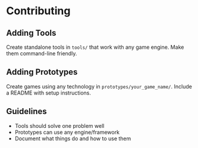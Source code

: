 # Contributing

## Adding Tools

Create standalone tools in `tools/` that work with any game engine. Make them command-line friendly.

## Adding Prototypes  

Create games using any technology in `prototypes/your_game_name/`. Include a README with setup instructions.

## Guidelines

- Tools should solve one problem well
- Prototypes can use any engine/framework
- Document what things do and how to use them